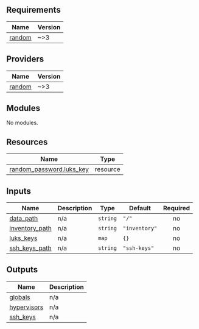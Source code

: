 ## Requirements

| Name | Version |
|------|---------|
| <a name="requirement_random"></a> [random](#requirement\_random) | ~>3 |

## Providers

| Name | Version |
|------|---------|
| <a name="provider_random"></a> [random](#provider\_random) | ~>3 |

## Modules

No modules.

## Resources

| Name | Type |
|------|------|
| [random_password.luks_key](https://registry.terraform.io/providers/hashicorp/random/latest/docs/resources/password) | resource |

## Inputs

| Name | Description | Type | Default | Required |
|------|-------------|------|---------|:--------:|
| <a name="input_data_path"></a> [data\_path](#input\_data\_path) | n/a | `string` | `"/"` | no |
| <a name="input_inventory_path"></a> [inventory\_path](#input\_inventory\_path) | n/a | `string` | `"inventory"` | no |
| <a name="input_luks_keys"></a> [luks\_keys](#input\_luks\_keys) | n/a | `map` | `{}` | no |
| <a name="input_ssh_keys_path"></a> [ssh\_keys\_path](#input\_ssh\_keys\_path) | n/a | `string` | `"ssh-keys"` | no |

## Outputs

| Name | Description |
|------|-------------|
| <a name="output_globals"></a> [globals](#output\_globals) | n/a |
| <a name="output_hypervisors"></a> [hypervisors](#output\_hypervisors) | n/a |
| <a name="output_ssh_keys"></a> [ssh\_keys](#output\_ssh\_keys) | n/a |
